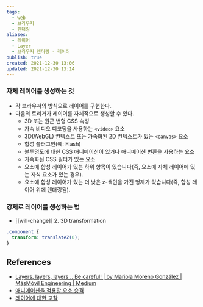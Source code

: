 ```yaml
---
tags:
  - web
  - 브라우저
  - 렌더링
aliases:
  - 레이어
  - Layer
  - 브라우저 렌더링 - 레이어
publish: true
created: 2021-12-30 13:06
updated: 2021-12-30 13:14
---
```


### 자체 레이어를 생성하는 것

- 각 브라우저의 방식으로 레이어를 구현한다.
- 다음의 트리거가 레이어를 자체적으로 생성할 수 있다.
	- 3D 또는 원근 변형 CSS 속성
	- 가속 비디오 디코딩을 사용하는 `<video>` 요소
	- 3D(WebGL) 컨텍스트 또는 가속화된 2D 컨텍스트가 있는 `<canvas>` 요소
	- 합성 플러그인(예: Flash)
	- 불투명도에 대한 CSS 애니메이션이 있거나 애니메이션 변환을 사용하는 요소
	- 가속화된 CSS 필터가 있는 요소
	- 요소에 합성 레이어가 있는 하위 항목이 있습니다(즉, 요소에 자체 레이어에 있는 자식 요소가 있는 경우).
	- 요소에 합성 레이어가 있는 더 낮은 z-색인을 가진 형제가 있습니다(즉, 합성 레이어 위에 렌더링됨).

### 강제로 레이어를 생성하는 법

- [[will-change]] 2. 3D transformation

```css
.component {
  transform: translateZ(0);
}
```

## References

- [Layers, layers, layers… Be careful! | by Mariola Moreno González | MásMóvil Engineering | Medium](https://medium.com/masmovil-engineering/layers-layers-layers-be-careful-6838d59c07fa)
- [애니메이션을 적용할 요소 승격](https://developers.google.com/web/fundamentals/performance/rendering/stick-to-compositor-only-properties-and-manage-layer-count?hl=ko#%EC%95%A0%EB%8B%88%EB%A9%94%EC%9D%B4%EC%85%98%EC%9D%84_%EC%A0%81%EC%9A%A9%ED%95%A0_%EC%9A%94%EC%86%8C_%EC%8A%B9%EA%B2%A9)
- [레이어에 대한 고찰](https://developers.google.com/web/updates/2018/09/inside-browser-part3?hl=ko#%EB%A0%88%EC%9D%B4%EC%96%B4%EC%97%90_%EB%8C%80%ED%95%9C_%EA%B3%A0%EC%B0%B0)
